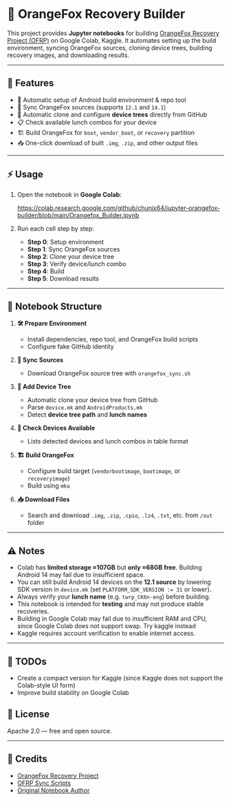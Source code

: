 # 🦊 OrangeFox Recovery Builder

This project provides **Jupyter notebooks** for building [OrangeFox Recovery Project (OFRP)](https://orangefox.download/) on Google Colab, Kaggle. 
It automates setting up the build environment, syncing OrangeFox sources, cloning device trees, building recovery images, and downloading results.

---

## 🚀 Features
- 🔧 Automatic setup of Android build environment & repo tool  
- 🔄 Sync OrangeFox sources (supports `12.1` and `14.1`)  
- 🌲 Automatic clone and configure **device trees** directly from GitHub  
- 📋 Check available lunch combos for your device  
- 🏗️ Build OrangeFox for `boot`, `vendor_boot`, or `recovery` partition  
- 📥 One-click download of built `.img`, `.zip`, and other output files  

---

## ⚡ Usage

1. Open the notebook in **Google Colab**:  
   
   https://colab.research.google.com/github/chunix64/jupyter-orangefox-builder/blob/main/Orangefox_Builder.ipynb

2. Run each cell step by step:  
   - **Step 0**: Setup environment  
   - **Step 1**: Sync OrangeFox sources  
   - **Step 2**: Clone your device tree  
   - **Step 3**: Verify device/lunch combo  
   - **Step 4**: Build  
   - **Step 5**: Download results  

---

## 📂 Notebook Structure

1. **🛠️ Prepare Environment**  
   - Install dependencies, repo tool, and OrangeFox build scripts  
   - Configure fake GitHub identity  

2. **🔄 Sync Sources**  
   - Download OrangeFox source tree with `orangefox_sync.sh`  

3. **🌲 Add Device Tree**  
   - Automatic clone your device tree from GitHub  
   - Parse `device.mk` and `AndroidProducts.mk`  
   - Detect **device tree path** and **lunch names**

4. **🤔 Check Devices Available**  
   - Lists detected devices and lunch combos in table format  

5. **🏗️ Build OrangeFox**  
   - Configure build target (`vendorbootimage`, `bootimage`, or `recoveryimage`)  
   - Build using `mka`  

6. **📥 Download Files**  
   - Search and download `.img`, `.zip`, `.cpio`, `.lz4`, `.txt`, etc. from `/out` folder  

---

## ⚠️ Notes
- Colab has **limited storage ≈107GB** but **only ≈68GB free**. Building Android 14 may fail due to insufficient space.
- You can still build Android 14 devices on the **12.1 source** by lowering SDK version in `device.mk` (set `PLATFORM_SDK_VERSION := 31` or lower).  
- Always verify your **lunch name** (e.g. `twrp_CK6n-eng`) before building.  
- This notebook is intended for **testing** and may not produce stable recoveries.  
- Building in Google Colab may fail due to insufficient RAM and CPU, since Google Colab does not support swap. Try kaggle instead
- Kaggle requires account verification to enable internet access.

---

## 📝 TODOs
- Create a compact version for Kaggle (since Kaggle does not support the Colab-style UI form)  
- Improve build stability on Google Colab 

## 📜 License
Apache 2.0 — free and open source.

---

## 🙌 Credits
- [OrangeFox Recovery Project](https://orangefox.download/)  
- [OFRP Sync Scripts](https://gitlab.com/OrangeFox/sync)  
- [Original Notebook Author](https://github.com/chunix64)
